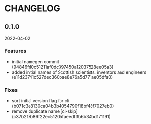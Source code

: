 # CHANGELOG

<!--- next entry here -->

## 0.1.0
2022-04-02

### Features

- initial namegen commit (94846fd0c51211af0dc397450a12037528ee05a3)
- added initial names of Scottish scientists, inventors and engineers (e11d23741c527dec360bae8e76a5d771ae05dfa0)

### Fixes

- sort initial version flag for cli (b071c3e8130ca04b3b4054790f18bf48f7027eb0)
- remove duplicate name [ci-skip] (c37b2f7b86f22ec51205faeedf3b6b34bd171191)